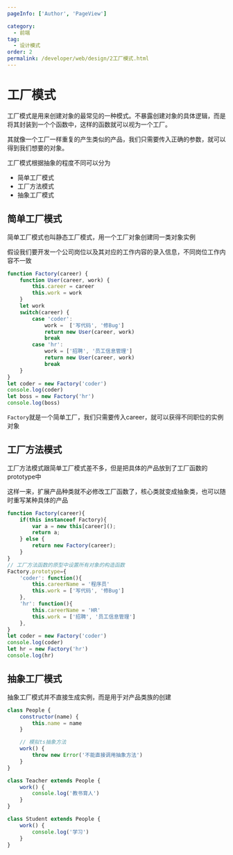 ```yaml
---
pageInfo: ['Author', 'PageView']

category:
  - 前端
tag:
  - 设计模式
order: 2
permalink: /developer/web/design/2工厂模式.html
---
```


# 工厂模式
工厂模式是用来创建对象的最常见的一种模式。不暴露创建对象的具体逻辑，而是将其封装到一个个函数中，这样的函数就可以视为一个工厂。

其就像一个工厂一样重复的产生类似的产品，我们只需要传入正确的参数，就可以得到我们想要的对象。

工厂模式根据抽象的程度不同可以分为
- 简单工厂模式
- 工厂方法模式
- 抽象工厂模式

## 简单工厂模式
简单工厂模式也叫静态工厂模式，用一个工厂对象创建同一类对象实例

假设我们要开发一个公司岗位以及其对应的工作内容的录入信息，不同岗位工作内容不一致
```js
function Factory(career) {
    function User(career, work) {
        this.career = career 
        this.work = work
    }
    let work
    switch(career) {
        case 'coder':
            work =  ['写代码', '修Bug'] 
            return new User(career, work)
            break
        case 'hr':
            work = ['招聘', '员工信息管理']
            return new User(career, work)
            break
    }
}
let coder = new Factory('coder')
console.log(coder)
let boss = new Factory('hr')
console.log(boss)
```
`Factory`就是一个简单工厂，我们只需要传入career，就可以获得不同职位的实例对象

## 工厂方法模式
工厂方法模式跟简单工厂模式差不多，但是把具体的产品放到了工厂函数的prototype中

这样一来，扩展产品种类就不必修改工厂函数了，核心类就变成抽象类，也可以随时重写某种具体的产品

```js
function Factory(career){
    if(this instanceof Factory){
        var a = new this[career]();
        return a;
    } else {
        return new Factory(career);
    }
}
// 工厂方法函数的原型中设置所有对象的构造函数
Factory.prototype={
    'coder': function(){
        this.careerName = '程序员'
        this.work = ['写代码', '修Bug'] 
    },
    'hr': function(){
        this.careerName = 'HR'
        this.work = ['招聘', '员工信息管理']
    },
}
let coder = new Factory('coder')
console.log(coder)
let hr = new Factory('hr')
console.log(hr)
```

## 抽象工厂模式
抽象工厂模式并不直接生成实例，而是用于对产品类族的创建

```js
class People {
    constructor(name) {
        this.name = name
    }

    // 模拟ts抽象方法
    work() {
        throw new Error('不能直接调用抽象方法')
    }
}

class Teacher extends People {
    work() {
        console.log('教书育人')
    }
}

class Student extends People {
    work() {
        console.log('学习')
    }
}
```
